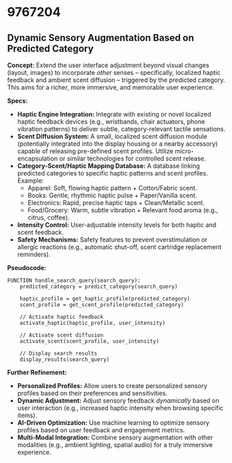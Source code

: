 # 9767204

## Dynamic Sensory Augmentation Based on Predicted Category

**Concept:** Extend the user interface adjustment beyond visual changes (layout, images) to incorporate *other* senses – specifically, localized haptic feedback and ambient scent diffusion – triggered by the predicted category. This aims for a richer, more immersive, and memorable user experience.

**Specs:**

*   **Haptic Engine Integration:** Integrate with existing or novel localized haptic feedback devices (e.g., wristbands, chair actuators, phone vibration patterns) to deliver subtle, category-relevant tactile sensations.
*   **Scent Diffusion System:** A small, localized scent diffusion module (potentially integrated into the display housing or a nearby accessory) capable of releasing pre-defined scent profiles. Utilize micro-encapsulation or similar technologies for controlled scent release.
*   **Category-Scent/Haptic Mapping Database:** A database linking predicted categories to specific haptic patterns and scent profiles. Example:
    *   Apparel: Soft, flowing haptic pattern + Cotton/Fabric scent.
    *   Books: Gentle, rhythmic haptic pulse + Paper/Vanilla scent.
    *   Electronics: Rapid, precise haptic taps + Clean/Metallic scent.
    *   Food/Grocery: Warm, subtle vibration + Relevant food aroma (e.g., citrus, coffee).
*   **Intensity Control:** User-adjustable intensity levels for both haptic and scent feedback.
*   **Safety Mechanisms:** Safety features to prevent overstimulation or allergic reactions (e.g., automatic shut-off, scent cartridge replacement reminders).

**Pseudocode:**

```
FUNCTION handle_search_query(search_query):
    predicted_category = predict_category(search_query)

    haptic_profile = get_haptic_profile(predicted_category)
    scent_profile = get_scent_profile(predicted_category)

    // Activate haptic feedback
    activate_haptic(haptic_profile, user_intensity)

    // Activate scent diffusion
    activate_scent(scent_profile, user_intensity)

    // Display search results
    display_results(search_query)
```

**Further Refinement:**

*   **Personalized Profiles:** Allow users to create personalized sensory profiles based on their preferences and sensitivities.
*   **Dynamic Adjustment:** Adjust sensory feedback *dynamically* based on user interaction (e.g., increased haptic intensity when browsing specific items).
*   **AI-Driven Optimization:** Use machine learning to optimize sensory profiles based on user feedback and engagement metrics.
*   **Multi-Modal Integration:** Combine sensory augmentation with other modalities (e.g., ambient lighting, spatial audio) for a truly immersive experience.